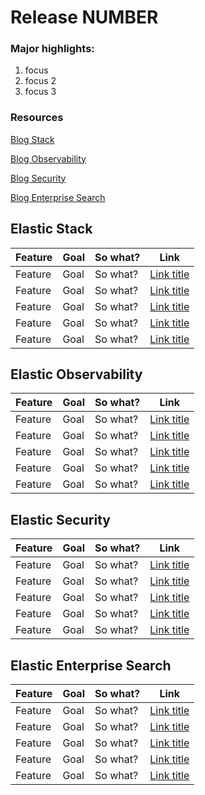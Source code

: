 # Release NUMBER
### Major highlights:
1. focus 
2. focus 2
3. focus 3

### Resources 

[Blog Stack](https://www.example.com)

[Blog Observability](https://www.example.com)

[Blog Security](https://www.example.com)

[Blog Enterprise Search](https://www.example.com)

## Elastic Stack
| Feature | Goal |So what? | Link|
| ----------- | ----------- |----------- |----------- |
| Feature | Goal |So what? | [Link title](https://www.example.com)|
| Feature | Goal |So what? | [Link title](https://www.example.com)|
| Feature | Goal |So what? | [Link title](https://www.example.com)|
| Feature | Goal |So what? | [Link title](https://www.example.com)|
| Feature | Goal |So what? | [Link title](https://www.example.com)|

## Elastic Observability
| Feature | Goal |So what? | Link|
| ----------- | ----------- |----------- |----------- |
| Feature | Goal |So what? | [Link title](https://www.example.com)|
| Feature | Goal |So what? | [Link title](https://www.example.com)|
| Feature | Goal |So what? | [Link title](https://www.example.com)|
| Feature | Goal |So what? | [Link title](https://www.example.com)|
| Feature | Goal |So what? | [Link title](https://www.example.com)|

## Elastic Security
| Feature | Goal |So what? | Link|
| ----------- | ----------- |----------- |----------- |
| Feature | Goal |So what? | [Link title](https://www.example.com)|
| Feature | Goal |So what? | [Link title](https://www.example.com)|
| Feature | Goal |So what? | [Link title](https://www.example.com)|
| Feature | Goal |So what? | [Link title](https://www.example.com)|
| Feature | Goal |So what? | [Link title](https://www.example.com)|

## Elastic Enterprise Search
| Feature | Goal |So what? | Link|
| ----------- | ----------- |----------- |----------- |
| Feature | Goal |So what? | [Link title](https://www.example.com)|
| Feature | Goal |So what? | [Link title](https://www.example.com)|
| Feature | Goal |So what? | [Link title](https://www.example.com)|
| Feature | Goal |So what? | [Link title](https://www.example.com)|
| Feature | Goal |So what? | [Link title](https://www.example.com)|